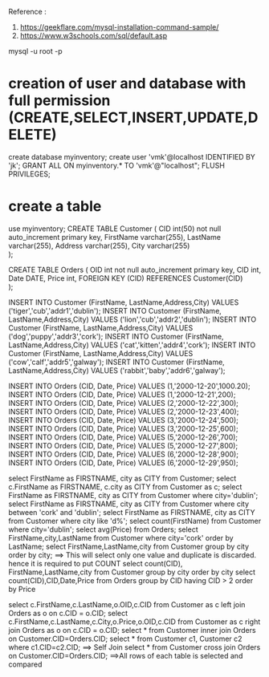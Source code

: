 Reference : 
1) https://geekflare.com/mysql-installation-command-sample/
2) https://www.w3schools.com/sql/default.asp

mysql -u root -p


# creation of user and database with full permission (CREATE,SELECT,INSERT,UPDATE,DELETE)
create database myinventory;
create user 'vmk'@localhost IDENTIFIED BY 'jk';
GRANT ALL ON myinventory.* TO 'vmk'@"localhost";
FLUSH PRIVILEGES;

# create a table
use myinventory;
CREATE TABLE Customer (
    CID int(50) not null auto_increment primary key,
    FirstName varchar(255),
	LastName varchar(255),
    Address varchar(255),
    City varchar(255)	
);

CREATE TABLE Orders (
    OID int not null auto_increment primary key,
    CID int,
	Date DATE,
    Price int,
    FOREIGN KEY (CID) REFERENCES Customer(CID) 	
);

INSERT INTO Customer (FirstName, LastName,Address,City) VALUES ('tiger','cub','addr1','dublin');
INSERT INTO Customer (FirstName, LastName,Address,City) VALUES ('lion','cub','addr2','dublin');
INSERT INTO Customer (FirstName, LastName,Address,City) VALUES ('dog','puppy','addr3','cork');
INSERT INTO Customer (FirstName, LastName,Address,City) VALUES ('cat','kitten','addr4','cork');
INSERT INTO Customer (FirstName, LastName,Address,City) VALUES ('cow','calf','addr5','galway');
INSERT INTO Customer (FirstName, LastName,Address,City) VALUES ('rabbit','baby','addr6','galway');

INSERT INTO Orders (CID, Date, Price) VALUES (1,'2000-12-20',1000.20);
INSERT INTO Orders (CID, Date, Price) VALUES (1,'2000-12-21',200);
INSERT INTO Orders (CID, Date, Price) VALUES (2,'2000-12-22',300);
INSERT INTO Orders (CID, Date, Price) VALUES (2,'2000-12-23',400);
INSERT INTO Orders (CID, Date, Price) VALUES (3,'2000-12-24',500);
INSERT INTO Orders (CID, Date, Price) VALUES (3,'2000-12-25',600);
INSERT INTO Orders (CID, Date, Price) VALUES (5,'2000-12-26',700);
INSERT INTO Orders (CID, Date, Price) VALUES (5,'2000-12-27',800);
INSERT INTO Orders (CID, Date, Price) VALUES (6,'2000-12-28',900);
INSERT INTO Orders (CID, Date, Price) VALUES (6,'2000-12-29',950);


select FirstName as FIRSTNAME, city as CITY  from Customer;
select c.FirstName as FIRSTNAME, c.city as CITY  from Customer as c;
select FirstName as FIRSTNAME, city as CITY  from Customer where city='dublin';
select FirstName as FIRSTNAME, city as CITY  from Customer where city between 'cork' and 'dublin';
select FirstName as FIRSTNAME, city as CITY  from Customer where city like 'd%';
select count(FirstName) from Customer where city='dublin';
select avg(Price) from Orders;
select FirstName,city,LastName from Customer where city='cork' order by LastName;
select FirstName,LastName,city from Customer group by city order by city; ==> This will select only one value and duplicate is discarded. hence it is required to put COUNT
select count(CID), FirstName,LastName,city from Customer group by city order by city
select count(CID),CID,Date,Price from Orders group by CID having CID > 2 order by Price

select c.FirstName,c.LastName,o.OID,c.CID from Customer as c left join Orders as o on c.CID = o.CID;
select c.FirstName,c.LastName,c.City,o.Price,o.OID,c.CID from Customer as c right join Orders as o on c.CID = o.CID;
select * from Customer  inner  join Orders  on Customer.CID=Orders.CID;
select * from Customer c1, Customer c2  where c1.CID=c2.CID; ==> Self Join
select * from Customer cross  join Orders  on Customer.CID=Orders.CID; ==>All rows of each table is selected and compared







